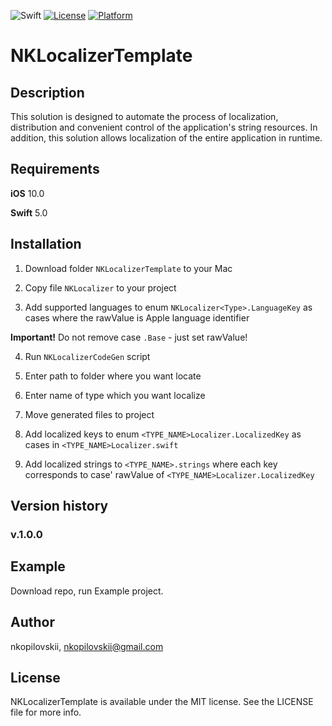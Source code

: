 
![Swift](https://img.shields.io/badge/Swift-5.0-orange.svg)
[![License](https://img.shields.io/badge/license-MIT-blue.svg?style=flat&color=yellow)](http://mit-license.org)
[![Platform](http://img.shields.io/badge/platform-ios-lightgrey.svg?style=flat&color=black)](https://developer.apple.com/resources/)

# NKLocalizerTemplate

## Description

This solution is designed to automate the process of localization, distribution and convenient control of the application's string resources. In addition, this solution allows localization of the entire application in runtime.


## Requirements

**iOS** 10.0

**Swift** 5.0

## Installation

1. Download folder `NKLocalizerTemplate` to your Mac

2. Copy file `NKLocalizer` to your project

3. Add supported languages to enum `NKLocalizer<Type>.LanguageKey` as cases where the rawValue is Apple language identifier

**Important!** Do not remove case `.Base` - just set rawValue!

4. Run `NKLocalizerCodeGen` script

5. Enter path to folder where you want locate

6. Enter name of type which you want localize

7. Move generated files to project

8. Add localized keys to enum `<TYPE_NAME>Localizer.LocalizedKey` as cases in  `<TYPE_NAME>Localizer.swift`

9. Add localized strings to `<TYPE_NAME>.strings` where each key corresponds to case' rawValue of `<TYPE_NAME>Localizer.LocalizedKey` 

## Version history

### v.1.0.0

## Example

Download repo, run Example project.

## Author

nkopilovskii, nkopilovskii@gmail.com

## License

NKLocalizerTemplate is available under the MIT license. See the LICENSE file for more info.
